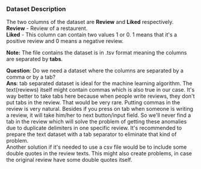 ### Dataset Description
The two columns of the dataset are **Review** and **Liked** respectively. <br/>
**Review** - Review of a restaurent. <br/>
**Liked** - This column can contain two values 1 or 0. 1 means that it's a positive review and 0 means a negative review. <br/>

**Note:** The file contains the dataset is in .tsv format meaning the columns are separated by **tabs**. <br/>

**Question**: Do we need a dataset where the columns are separated by a comma or by a tab? <br/>
**Ans**: tab separated dataset is ideal for the machine learning algorithm. The text(reviews) itself might contain commas which is also true in our case. It's way better to take tabs here because when people write reviews, they don't put tabs in the review. That would be very rare. Putting commas in the review is very natural. Besides if you press on tab when someone is writing a review, it will take him/her to next button/input field. So we'll never find a tab in the review which will solve the problem of getting these anomalies due to duplicate delimiters in one specific review. It's recommended to prepare the text dataset with a tab separator to eliminate that kind of problem. <br/>
Another solution if it's needed to use a csv file would be to include some double quotes in the review texts. This might also create problems, in case the original review have some double quotes itself.

